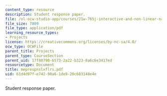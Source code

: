 ```yaml
---
content_type: resource
description: Student response paper.
file: /ol-ocw-studio-app/courses/21w-765j-interactive-and-non-linear-narrative-theory-and-practice-spring-2004/61d4d97fe74290a61de920c603148e4e_meprespnslxflrs.pdf
file_size: 7809
file_type: application/pdf
learning_resource_types:
- Projects
license: https://creativecommons.org/licenses/by-nc-sa/4.0/
ocw_type: OCWFile
parent_title: Projects
parent_type: CourseSection
parent_uid: 17f80790-6573-2a22-b323-8a6c6e3417ed
resourcetype: Document
title: meprespnslxflrs.pdf
uid: 61d4d97f-e742-90a6-1de9-20c603148e4e
---
```

Student response paper.